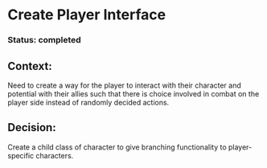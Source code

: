 # Create Player Interface

### Status: completed

## Context: 

Need to create a way for the player to interact with their character and potential with their allies such that there is choice involved in combat on the player side instead of randomly decided actions.

## Decision: 

Create a child class of character to give branching functionality to player-specific characters.